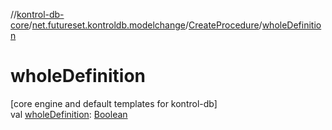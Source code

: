 //[kontrol-db-core](../../../index.md)/[net.futureset.kontroldb.modelchange](../index.md)/[CreateProcedure](index.md)/[wholeDefinition](whole-definition.md)

# wholeDefinition

[core engine and default templates for kontrol-db]\
val [wholeDefinition](whole-definition.md): [Boolean](https://kotlinlang.org/api/latest/jvm/stdlib/kotlin/-boolean/index.html)
